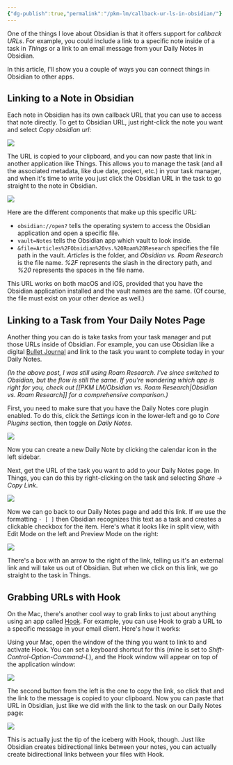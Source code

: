 ```yaml
---
{"dg-publish":true,"permalink":"/pkm-lm/callback-ur-ls-in-obsidian/"}
---
```



One of the things I love about Obsidian is that it offers support for *callback URLs*. For example, you could include a link to a specific note inside of a task in *Things* or a link to an email message from your Daily Notes in Obsidian.

In this article, I'll show you a couple of ways you can connect things in Obsidian to other apps. 

## Linking to a Note in Obsidian

Each note in Obsidian has its own callback URL that you can use to access that note directly. To get to Obsidian URL, just right-click the note you want and select *Copy obsidian url*:

![](https://thesweetsetup.com/wp-content/uploads/2021/05/copyobsidianurl.jpg)

The URL is copied to your clipboard, and you can now paste that link in another application like Things. This allows you to manage the task (and all the associated metadata, like due date, project, etc.) in your task manager, and when it's time to write you just click the Obsidian URL in the task to go straight to the note in Obsidian.

![](https://thesweetsetup.com/wp-content/uploads/2021/05/thingsobsidianlink.jpg)

Here are the different components that make up this specific URL:

- `obsidian://open?` tells the operating system to access the Obsidian application and open a specific file.
- `vault=Notes` tells the Obsidian app which vault to look inside.
- `&file=Articles%2FObsidian%20vs.%20Roam%20Research` specifies the file path in the vault. *Articles* is the folder, and *Obsidian vs. Roam Research* is the file name. *%2F* represents the slash in the directory path, and *%20* represents the spaces in the file name.

This URL works on both macOS and iOS, provided that you have the Obsidian application installed and the vault names are the same. (Of course, the file must exist on your other device as well.)

## Linking to a Task from Your Daily Notes Page

Another thing you can do is take tasks from your task manager and put those URLs inside of Obsidian. For example, you can use Obsidian like a digital [Bullet Journal](https://thesweetsetup.com/mikes-hybrid-bullet-journal-system/) and link to the task you want to complete today in your Daily Notes.

*(In the above post, I was still using Roam Research. I've since switched to Obsidian, but the flow is still the same. If you're wondering which app is right for you, check out [[PKM LM/Obsidian vs. Roam Research\|Obsidian vs. Roam Research]] for a comprehensive comparison.)*

First, you need to make sure that you have the Daily Notes core plugin enabled. To do this, click the *Settings* icon in the lower-left and go to *Core Plugins* section, then toggle on *Daily Notes*.

![](https://thesweetsetup.com/wp-content/uploads/2021/05/dailynoteson.jpg)

Now you can create a new Daily Note by clicking the calendar icon in the left sidebar. 

Next, get the URL of the task you want to add to your Daily Notes page. In Things, you can do this by right-clicking on the task and selecting *Share &rarr; Copy Link*.

![](https://thesweetsetup.com/wp-content/uploads/2021/05/thingssharelink.jpg)

Now we can go back to our Daily Notes page and add this link. If we use the formatting `- [ ]` then Obsidian recognizes this text as a task and creates a clickable checkbox for the item. Here's what it looks like in split view, with Edit Mode on the left and Preview Mode on the right:

![](https://thesweetsetup.com/wp-content/uploads/2021/05/dailynotesurl.jpg)

There's a box with an arrow to the right of the link, telling us it's an external link and will take us out of Obsidian. But when we click on this link, we go straight to the task in Things.

## Grabbing URLs with Hook

On the Mac, there's another cool way to grab links to just about anything using an app called [Hook](https://hookproductivity.com/). For example, you can use Hook to grab a URL to a specific message in your email client. Here's how it works:

Using your Mac, open the window of the thing you want to link to and activate Hook. You can set a keyboard shortcut for this (mine is set to *Shift-Control-Option-Command-L*), and the Hook window will appear on top of the application window:

![](https://thesweetsetup.com/wp-content/uploads/2021/05/hooklink.jpg)

The second button from the left is the one to copy the link, so click that and the link to the message is copied to your clipboard. Now you can paste that URL in Obsidian, just like we did with the link to the task on our Daily Notes page:

![](https://thesweetsetup.com/wp-content/uploads/2021/05/hooklinkobsidian.jpg)

This is actually just the tip of the iceberg with Hook, though. Just like Obsidian creates bidirectional links between your notes, you can actually create bidirectional links between your files with Hook.